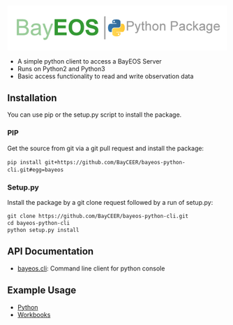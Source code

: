![bayeos python logo](https://github.com/BayCEER/bayeos-python-cli/blob/master/doc/logoHorizontal.png "Logo")
- A simple python client to access a BayEOS Server  
- Runs on Python2 and Python3  
- Basic access functionality to read and write observation data   

## Installation 
You can use pip or the setup.py script to install the package.
### PIP
Get the source from git via a git pull request and install the package:

`pip install git+https://github.com/BayCEER/bayeos-python-cli.git#egg=bayeos`

### Setup.py 
Install the package by a git clone request followed by a run of setup.py:
``` 
git clone https://github.com/BayCEER/bayeos-python-cli.git
cd bayeos-python-cli
python setup.py install
```

## API Documentation
* [bayeos.cli](http://bayceer.github.io/bayeos-python-cli/api/bayeos.cli.html): Command line client for python console

## Example Usage
* [Python](https://github.com/BayCEER/bayeos-python-cli/blob/master/doc/samples/python)
* [Workbooks](https://github.com/BayCEER/bayeos-python-cli/blob/master/doc/samples/workbooks) 

